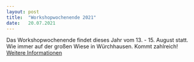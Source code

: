 ```yaml
---
layout: post
title:  "Workshopwochenende 2021"
date:   20.07.2021
---
```


Das Workshopwochenende findet dieses Jahr vom 13. - 15. August statt. Wie immer auf der großen Wiese in Würchhausen. Kommt zahlreich! [Weitere Informationen](/veranstaltungen/www21.html)
